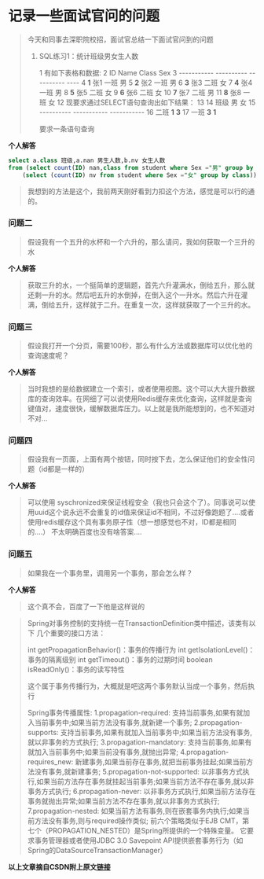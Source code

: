 # 记录一些面试官问的问题

> 今天和同事去深职院校招，面试官总结一下面试官问到的问题
>
> 1. SQL练习1：统计班级男女生人数
>
>    1 有如下表格和数据:
>     2   ID     Name    Class   Sex
>     3   ----------- ---------- ---------- ----
>     4   **1**      张1     一班     男
>     5   **2**      张2     一班     男
>     6   **3**      张3     二班     女
>     7   **4**      张4     一班     男
>     8   **5**      张5     二班     女
>     9   **6**      张6     二班     女
>    10   **7**      张7     二班     男
>    11   **8**      张8     一班     女
>    12 现要求通过SELECT语句查询出如下结果：
>    13 
>    14   班级     男      女
>    15   ---------- ----------- -----------
>    16   二班     **1**      **3**
>    17   一班     **3**      **1**
>
>    要求一条语句查询

**个人解答**

```sql
select a.class 班级,a.nan 男生人数,b.nv 女生人数
from (select count(ID) nan,class from student where Sex ="男" group by class) as a,
	(select (count(ID) nv from student where Sex ="女" group by class))as b
```

> 我想到的方法是这个，我前两天刚好看到力扣这个方法，感觉是可以行的通的。

### 问题二

> 假设我有一个五升的水杯和一个六升的，那么请问，我如何获取一个三升的水

**个人解答**

> 获取三升的水，一个挺简单的逻辑题，首先六升灌满水，倒给五升，那么就还剩一升的水。然后吧五升的水倒掉，在倒入这个一升水。然后六升在灌满，倒给五升，这样就于二升。在重复一次，这样就获取了一个三升的水。

### 问题三

> 假设我打开一个分页，需要100秒，那么有什么方法或数据库可以优化他的查询速度呢？

**个人解答**

> 当时我想的是给数据建立一个索引，或者使用视图。这个可以大大提升数据库的查询效率。在网细了可以说使用Redis缓存来优化查询，这样就是查询键值对，速度很快，缓解数据库压力。以上就是我所能想到的，也不知道对不对...

### 问题四

> 假设我有一页面，上面有两个按钮，同时按下去，怎么保证他们的安全性问题（id都是一样的）

**个人解答**

> 可以使用 syschronized来保证线程安全（我也只会这个了）。同事说可以使用uuid这个说永远不会重复的id值来保证id不相同，不过好像跑题了....或者使用redis缓存这个具有事务原子性（想一想感觉也不对，ID都是相同的....） 不太明确百度也没有啥答案....

### 问题五

>  如果我在一个事务里，调用另一个事务，那会怎么样？

**个人解答**

> 这个真不会，百度了一下他是这样说的

> Spring对事务控制的支持统一在TransactionDefinition类中描述，该类有以下  几个重要的接口方法：
>
>   int getPropagationBehavior()：事务的传播行为
>   int getIsolationLevel()：事务的隔离级别
>   int getTimeout()：事务的过期时间
>   boolean isReadOnly()：事务的读写特性
>
> 这个属于事务传播行为，大概就是吧这两个事务默认当成一个事务，然后执行
>
> 
>
> Spring事务传播属性:
> 1.propagation-required: 支持当前事务,如果有就加入当前事务中;如果当前方法没有事务,就新建一个事务;
> 2.propagation-supports: 支持当前事务,如果有就加入当前事务中;如果当前方法没有事务,就以非事务的方式执行;
> 3.propagation-mandatory: 支持当前事务,如果有就加入当前事务中;如果当前没有事务,就抛出异常;
> 4.propagation-requires_new: 新建事务,如果当前存在事务,就把当前事务挂起;如果当前方法没有事务,就新建事务;
> 5.propagation-not-supported: 以非事务方式执行,如果当前方法存在事务就挂起当前事务;如果当前方法不存在事务,就以非事务方式执行;
> 6.propagation-never: 以非事务方式执行,如果当前方法存在事务就抛出异常;如果当前方法不存在事务,就以非事务方式执行;
> 7.propagation-nested: 如果当前方法有事务,则在嵌套事务内执行;如果当前方法没有事务,则与required操作类似;
> 前六个策略类似于EJB CMT，第七个（PROPAGATION_NESTED）是Spring所提供的一个特殊变量。
> 它要求事务管理器或者使用JDBC 3.0 Savepoint API提供嵌套事务行为（如Spring的DataSourceTransactionManager）

**以上文章摘自CSDN附上原文[链接](https://blog.csdn.net/levae1024/article/details/82998386?utm_source=blogxgwz1)**

